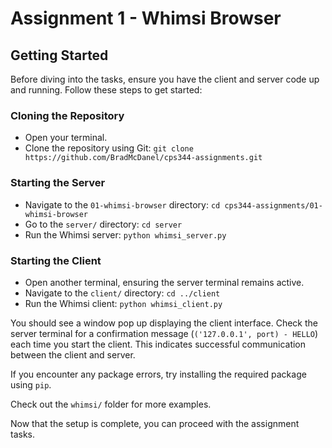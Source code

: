 # Assignment 1 - Whimsi Browser

## Getting Started

Before diving into the tasks, ensure you have the client and server code up and running. Follow these steps to get started:

### Cloning the Repository
- Open your terminal.
- Clone the repository using Git:
  `git clone https://github.com/BradMcDanel/cps344-assignments.git`

### Starting the Server
- Navigate to the `01-whimsi-browser` directory: 
  `cd cps344-assignments/01-whimsi-browser`
- Go to the `server/` directory: 
  `cd server`
- Run the Whimsi server:
  `python whimsi_server.py`

### Starting the Client
- Open another terminal, ensuring the server terminal remains active.
- Navigate to the `client/` directory:
  `cd ../client`
- Run the Whimsi client:
  `python whimsi_client.py`

You should see a window pop up displaying the client interface. Check the server terminal for a confirmation message (`('127.0.0.1', port) - HELLO`) each time you start the client. This indicates successful communication between the client and server.

If you encounter any package errors, try installing the required package using `pip`.

Check out the `whimsi/` folder for more examples.

Now that the setup is complete, you can proceed with the assignment tasks.
